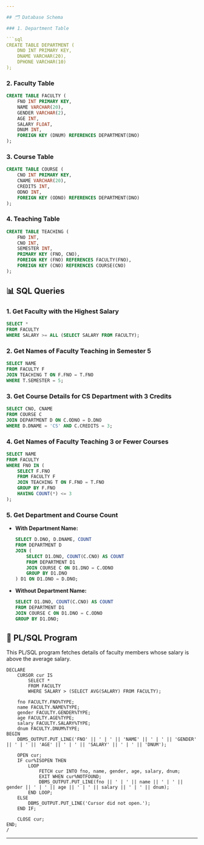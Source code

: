 ```yaml
---

## 🗂️ Database Schema

### 1. Department Table

```sql
CREATE TABLE DEPARTMENT (
    DNO INT PRIMARY KEY,
    DNAME VARCHAR(20),
    DPHONE VARCHAR(10)
);
```

### 2. Faculty Table

```sql
CREATE TABLE FACULTY (
    FNO INT PRIMARY KEY,
    NAME VARCHAR(20),
    GENDER VARCHAR(2),
    AGE INT,
    SALARY FLOAT,
    DNUM INT,
    FOREIGN KEY (DNUM) REFERENCES DEPARTMENT(DNO)
);
```

### 3. Course Table

```sql
CREATE TABLE COURSE (
    CNO INT PRIMARY KEY,
    CNAME VARCHAR(20),
    CREDITS INT,
    ODNO INT,
    FOREIGN KEY (ODNO) REFERENCES DEPARTMENT(DNO)
);
```

### 4. Teaching Table

```sql
CREATE TABLE TEACHING (
    FNO INT,
    CNO INT,
    SEMESTER INT,
    PRIMARY KEY (FNO, CNO),
    FOREIGN KEY (FNO) REFERENCES FACULTY(FNO),
    FOREIGN KEY (CNO) REFERENCES COURSE(CNO)
);
```

## 📊 SQL Queries

### 1. Get Faculty with the Highest Salary

```sql
SELECT * 
FROM FACULTY 
WHERE SALARY >= ALL (SELECT SALARY FROM FACULTY);
```

### 2. Get Names of Faculty Teaching in Semester 5

```sql
SELECT NAME 
FROM FACULTY F
JOIN TEACHING T ON F.FNO = T.FNO
WHERE T.SEMESTER = 5;
```

### 3. Get Course Details for CS Department with 3 Credits

```sql
SELECT CNO, CNAME 
FROM COURSE C
JOIN DEPARTMENT D ON C.ODNO = D.DNO
WHERE D.DNAME = 'CS' AND C.CREDITS = 3;
```

### 4. Get Names of Faculty Teaching 3 or Fewer Courses

```sql
SELECT NAME 
FROM FACULTY 
WHERE FNO IN (
    SELECT F.FNO 
    FROM FACULTY F
    JOIN TEACHING T ON F.FNO = T.FNO
    GROUP BY F.FNO 
    HAVING COUNT(*) <= 3
);
```

### 5. Get Department and Course Count

- **With Department Name:**

   ```sql
   SELECT D.DNO, D.DNAME, COUNT 
   FROM DEPARTMENT D
   JOIN (
       SELECT D1.DNO, COUNT(C.CNO) AS COUNT 
       FROM DEPARTMENT D1
       JOIN COURSE C ON D1.DNO = C.ODNO
       GROUP BY D1.DNO
   ) D1 ON D1.DNO = D.DNO;
   ```

- **Without Department Name:**

   ```sql
   SELECT D1.DNO, COUNT(C.CNO) AS COUNT 
   FROM DEPARTMENT D1
   JOIN COURSE C ON D1.DNO = C.ODNO
   GROUP BY D1.DNO;
   ```

## 📝 PL/SQL Program

This PL/SQL program fetches details of faculty members whose salary is above the average salary.

```plsql
DECLARE
    CURSOR cur IS 
        SELECT * 
        FROM FACULTY 
        WHERE SALARY > (SELECT AVG(SALARY) FROM FACULTY);
    
    fno FACULTY.FNO%TYPE;
    name FACULTY.NAME%TYPE;
    gender FACULTY.GENDER%TYPE;
    age FACULTY.AGE%TYPE;
    salary FACULTY.SALARY%TYPE;
    dnum FACULTY.DNUM%TYPE;
BEGIN
    DBMS_OUTPUT.PUT_LINE('FNO' || ' | ' || 'NAME' || ' | ' || 'GENDER' || ' | ' || 'AGE' || ' | ' || 'SALARY' || ' | ' || 'DNUM');
    
    OPEN cur;
    IF cur%ISOPEN THEN
        LOOP
            FETCH cur INTO fno, name, gender, age, salary, dnum;
            EXIT WHEN cur%NOTFOUND;
            DBMS_OUTPUT.PUT_LINE(fno || ' | ' || name || ' | ' || gender || ' | ' || age || ' | ' || salary || ' | ' || dnum);
        END LOOP;
    ELSE
        DBMS_OUTPUT.PUT_LINE('Cursor did not open.');
    END IF;
    
    CLOSE cur;
END;
/
```

---
```



